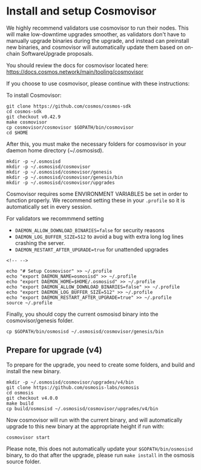 # Install and setup Cosmovisor

We highly recommend validators use cosmovisor to run their nodes. This
will make low-downtime upgrades smoother, as validators don't have to
manually upgrade binaries during the upgrade, and instead can preinstall
new binaries, and cosmovisor will automatically update them based on
on-chain SoftwareUpgrade proposals.

You should review the docs for cosmovisor located here:
<https://docs.cosmos.network/main/tooling/cosmovisor>

If you choose to use cosmovisor, please continue with these
instructions:

To install Cosmovisor:

    git clone https://github.com/cosmos/cosmos-sdk
    cd cosmos-sdk
    git checkout v0.42.9
    make cosmovisor
    cp cosmovisor/cosmovisor $GOPATH/bin/cosmovisor
    cd $HOME

After this, you must make the necessary folders for cosmosvisor in your
daemon home directory (\~/.osmosisd).

``` {.sh}
mkdir -p ~/.osmosisd
mkdir -p ~/.osmosisd/cosmovisor
mkdir -p ~/.osmosisd/cosmovisor/genesis
mkdir -p ~/.osmosisd/cosmovisor/genesis/bin
mkdir -p ~/.osmosisd/cosmovisor/upgrades
```

Cosmovisor requires some ENVIRONMENT VARIABLES be set in order to
function properly. We recommend setting these in your `.profile` so it
is automatically set in every session.

For validators we recommmend setting

- `DAEMON_ALLOW_DOWNLOAD_BINARIES=false` for security reasons
- `DAEMON_LOG_BUFFER_SIZE=512` to avoid a bug with extra long log
    lines crashing the server.
- `DAEMON_RESTART_AFTER_UPGRADE=true` for unattended upgrades

```{=html}
<!-- -->
```

    echo "# Setup Cosmovisor" >> ~/.profile
    echo "export DAEMON_NAME=osmosisd" >> ~/.profile
    echo "export DAEMON_HOME=$HOME/.osmosisd" >> ~/.profile
    echo "export DAEMON_ALLOW_DOWNLOAD_BINARIES=false" >> ~/.profile
    echo "export DAEMON_LOG_BUFFER_SIZE=512" >> ~/.profile
    echo "export DAEMON_RESTART_AFTER_UPGRADE=true" >> ~/.profile
    source ~/.profile

Finally, you should copy the current osmosisd binary into the
cosmovisor/genesis folder.

    cp $GOPATH/bin/osmosisd ~/.osmosisd/cosmovisor/genesis/bin

Prepare for upgrade (v4)
------------------------

To prepare for the upgrade, you need to create some folders, and build
and install the new binary.

    mkdir -p ~/.osmosisd/cosmovisor/upgrades/v4/bin
    git clone https://github.com/osmosis-labs/osmosis
    cd osmosis
    git checkout v4.0.0
    make build
    cp build/osmosisd ~/.osmosisd/cosmovisor/upgrades/v4/bin

Now cosmovisor will run with the current binary, and will automatically
upgrade to this new binary at the appropriate height if run with:

    cosmovisor start

Please note, this does not automatically update your
`$GOPATH/bin/osmosisd` binary, to do that after the upgrade, please run
`make install` in the osmosis source folder.
